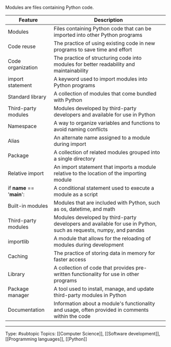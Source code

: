 Modules are files containing Python code.

| Feature | Description                                                                                                      |
|-----------------------------|------------------------------------------------------------------------------------------------------------------|
| Modules                     | Files containing Python code that can be imported into other Python programs                                     |
| Code reuse                  | The practice of using existing code in new programs to save time and effort                                      |
| Code organization           | The practice of structuring code into modules for better readability and maintainability                         |
| import statement            | A keyword used to import modules into Python programs                                                            |
| Standard library            | A collection of modules that come bundled with Python                                                            |
| Third-party modules         | Modules developed by third-party developers and available for use in Python                                      |
| Namespace                   | A way to organize variables and functions to avoid naming conflicts                                              |
| Alias                       | An alternate name assigned to a module during import                                                             |
| Package                     | A collection of related modules grouped into a single directory                                                  |
| Relative import             | An import statement that imports a module relative to the location of the importing module                       |
| if __name__ == '__main__':  | A conditional statement used to execute a module as a script                                                     |
| Built-in modules            | Modules that are included with Python, such as os, datetime, and math                                            |
| Third-party modules         | Modules developed by third-party developers and available for use in Python, such as requests, numpy, and pandas |
| importlib                   | A module that allows for the reloading of modules during development                                             |
| Caching                     | The practice of storing data in memory for faster access                                                         |
| Library                     | A collection of code that provides pre-written functionality for use in other programs                           |
| Package manager             | A tool used to install, manage, and update third-party modules in Python                                         |
| Documentation               | Information about a module's functionality and usage, often provided in comments within the code                 |

___
Type: #subtopic 
Topics: [[Computer Science]], [[Software development]], [[Programming languages]], [[Python]]


